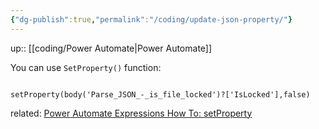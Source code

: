 ```yaml
---
{"dg-publish":true,"permalink":"/coding/update-json-property/"}
---
```


up:: [[coding/Power Automate\|Power Automate]]

You can use `SetProperty()` function:
```excel

setProperty(body('Parse_JSON_-_is_file_locked')?['IsLocked'],false)

```
related:
[Power Automate Expressions How To: setProperty](https://www.youtube.com/watch?v=MnnkNjrNKHk)